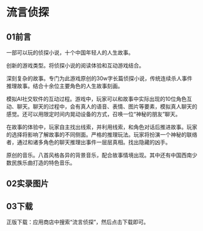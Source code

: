 # 流言侦探
## 01前言
一部可以玩的侦探小说，十个中国年轻人的人生故事。

创新的游戏类型。将侦探小说的阅读体验和互动游戏结合。

深刻复杂的故事。专门为此游戏原创的30w字长篇侦探小说，传统连续杀人事件推理故事。结合十余位主要角色的人生故事刻画。

模拟AI社交软件的互动过程。游戏中，玩家可以和故事中实际出现的10位角色互动、聊天。聊天的过程中，会有真人的语音、表情、图片等要素，模拟真人聊天的感觉。还可以用限定时间内晃动设备的方式，召唤一位“神秘的朋友”聊天。

在故事的体验中，玩家自主找出线索，并利用线索，和角色对话后推进故事。玩家的选择将影响了解故事的不同侧面。严格的推理玩法。玩家将扮演一个神秘的联络者，通过和诸多角色的聊天推理出事件一层层真相。找出隐藏的凶手。

原创的音乐。八首风格各异的背景音乐，配合故事情境出现。其中还有中国西南少数民族乐曲打造的特色音乐。
## 02实录图片
## 03下载
正版下载：应用商店中搜索“流言侦探”，然后点击下载即可。


